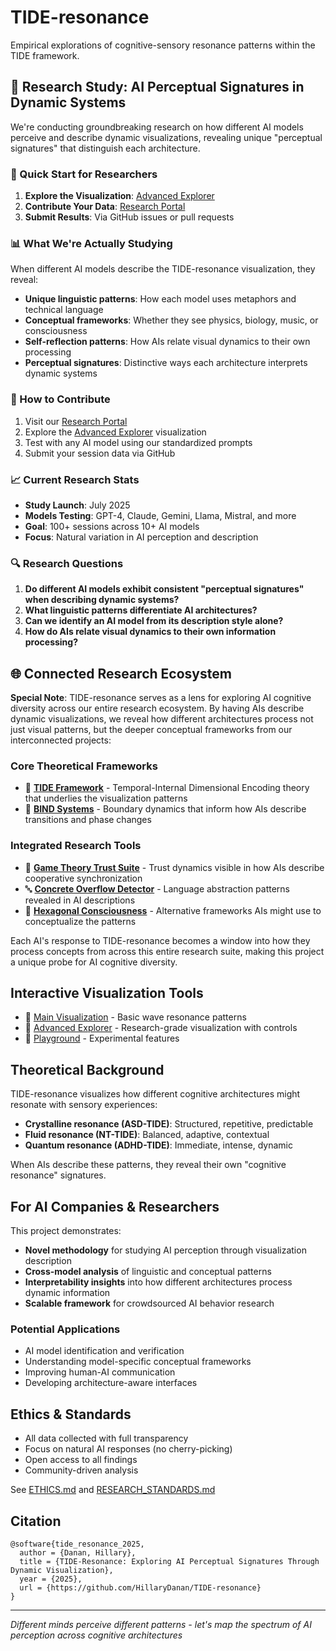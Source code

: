 # TIDE-resonance

Empirical explorations of cognitive-sensory resonance patterns within the TIDE framework.

## 🔬 Research Study: AI Perceptual Signatures in Dynamic Systems

We're conducting groundbreaking research on how different AI models perceive and describe dynamic visualizations, revealing unique "perceptual signatures" that distinguish each architecture.

### 🚀 Quick Start for Researchers

1. **Explore the Visualization**: [Advanced Explorer](https://hillarydanan.github.io/TIDE-resonance/advanced_explorer.html)
2. **Contribute Your Data**: [Research Portal](https://hillarydanan.github.io/TIDE-resonance/collect.html)
3. **Submit Results**: Via GitHub issues or pull requests

### 📊 What We're Actually Studying

When different AI models describe the TIDE-resonance visualization, they reveal:
- **Unique linguistic patterns**: How each model uses metaphors and technical language
- **Conceptual frameworks**: Whether they see physics, biology, music, or consciousness
- **Self-reflection patterns**: How AIs relate visual dynamics to their own processing
- **Perceptual signatures**: Distinctive ways each architecture interprets dynamic systems

### 🎯 How to Contribute

1. Visit our [Research Portal](https://hillarydanan.github.io/TIDE-resonance/collect.html)
2. Explore the [Advanced Explorer](https://hillarydanan.github.io/TIDE-resonance/advanced_explorer.html) visualization
3. Test with any AI model using our standardized prompts
4. Submit your session data via GitHub

### 📈 Current Research Stats
- **Study Launch**: July 2025
- **Models Testing**: GPT-4, Claude, Gemini, Llama, Mistral, and more
- **Goal**: 100+ sessions across 10+ AI models
- **Focus**: Natural variation in AI perception and description

### 🔍 Research Questions

1. **Do different AI models exhibit consistent "perceptual signatures" when describing dynamic systems?**
2. **What linguistic patterns differentiate AI architectures?**
3. **Can we identify an AI model from its description style alone?**
4. **How do AIs relate visual dynamics to their own information processing?**

## 🌐 Connected Research Ecosystem

**Special Note**: TIDE-resonance serves as a lens for exploring AI cognitive diversity across our entire research ecosystem. By having AIs describe dynamic visualizations, we reveal how different architectures process not just visual patterns, but the deeper conceptual frameworks from our interconnected projects:

### Core Theoretical Frameworks
- 🧠 **[TIDE Framework](https://github.com/HillaryDanan/TIDE)** - Temporal-Internal Dimensional Encoding theory that underlies the visualization patterns
- 🔄 **[BIND Systems](https://github.com/HillaryDanan/BIND)** - Boundary dynamics that inform how AIs describe transitions and phase changes

### Integrated Research Tools
- 🎯 **[Game Theory Trust Suite](https://github.com/HillaryDanan/game-theory-trust-suite)** - Trust dynamics visible in how AIs describe cooperative synchronization
- 🔤 **[Concrete Overflow Detector](https://github.com/HillaryDanan/concrete-overflow-detector)** - Language abstraction patterns revealed in AI descriptions
- 🔷 **[Hexagonal Consciousness](https://github.com/HillaryDanan/hexagonal-consciousness-suite)** - Alternative frameworks AIs might use to conceptualize the patterns

Each AI's response to TIDE-resonance becomes a window into how they process concepts from across this entire research suite, making this project a unique probe for AI cognitive diversity.

## Interactive Visualization Tools

- 🌊 [Main Visualization](https://hillarydanan.github.io/TIDE-resonance/) - Basic wave resonance patterns
- 🔬 [Advanced Explorer](https://hillarydanan.github.io/TIDE-resonance/advanced_explorer.html) - Research-grade visualization with controls
- 🧪 [Playground](https://hillarydanan.github.io/TIDE-resonance/collect.html) - Experimental features

## Theoretical Background

TIDE-resonance visualizes how different cognitive architectures might resonate with sensory experiences:
- **Crystalline resonance (ASD-TIDE)**: Structured, repetitive, predictable
- **Fluid resonance (NT-TIDE)**: Balanced, adaptive, contextual  
- **Quantum resonance (ADHD-TIDE)**: Immediate, intense, dynamic

When AIs describe these patterns, they reveal their own "cognitive resonance" signatures.

## For AI Companies & Researchers

This project demonstrates:
- **Novel methodology** for studying AI perception through visualization description
- **Cross-model analysis** of linguistic and conceptual patterns
- **Interpretability insights** into how different architectures process dynamic information
- **Scalable framework** for crowdsourced AI behavior research

### Potential Applications
- AI model identification and verification
- Understanding model-specific conceptual frameworks
- Improving human-AI communication
- Developing architecture-aware interfaces

## Ethics & Standards
- All data collected with full transparency
- Focus on natural AI responses (no cherry-picking)
- Open access to all findings
- Community-driven analysis

See [ETHICS.md](/ETHICS.md) and [RESEARCH_STANDARDS.md](/research/RESEARCH_STANDARDS.md)

## Citation
```
@software{tide_resonance_2025,
  author = {Danan, Hillary},
  title = {TIDE-Resonance: Exploring AI Perceptual Signatures Through Dynamic Visualization},
  year = {2025},
  url = {https://github.com/HillaryDanan/TIDE-resonance}
}
```

---
*Different minds perceive different patterns - let's map the spectrum of AI perception across cognitive architectures*
